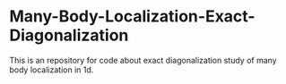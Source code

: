 # Many-Body-Localization-Exact-Diagonalization
This is an repository for code about exact diagonalization study of many body localization in 1d. 

